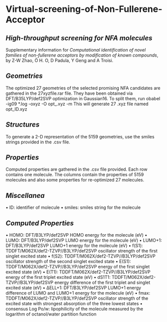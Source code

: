 # Virtual-screening-of-Non-Fullerene-Acceptor


## ***High-throughput screening for NFA molecules***
Supplementary information for *Computational identification of novel families of non-fullerene acceptors by modification of known compounds*, by Z-W Zhao, Ö H. O, D Padula, Y Geng and A Troisi.


## ***Geometries***
The optimized 27 geometries of the selected promising NFA candidates are gathered in the 27xyzfile.rar file.
They have been obtained via DFT/B35LYP/def2SVP optimization in Gaussian16. To split them, run
obabel -ig09 *.log -oxyz -O opt_.xyz -m
This will generate 27 .xyz file named opt_ID.xyz



## ***Structures***
To generate a 2-D representation of the 5159 geometries, use the smiles strings provided in the .csv file.



## ***Properties***
Computed properties are gathered in the .csv file provided. Each row contains one molecule. The columns contain the properties of 5159 molecules and also some properties for re-optimized 27 molecules. 



## ***Miscellanea***
•	ID: identifier of molecule
•	smiles: smiles string for the molecule



## ***Computed Properties***
•	HOMO: DFT/B3LYP/def2SVP HOMO energy for the molecule (eV)
•	LUMO: DFT/B3LYP/def2SVP LUMO energy for the molecule (eV)
•	LUMO+1: DFT/B3LYP/def2SVP LUMO+1 energy for the molecule (eV)
•	f(S1): TDDFT/M062X/def2-TZVP//B3LYP/def2SVP oscillator strength of the first singlet excited state
•	f(S2): TDDFT/M062X/def2-TZVP//B3LYP/def2SVP oscillator strength of the second singlet excited state
•	E(S1): TDDFT/M062X/def2-TZVP//B3LYP/def2SVP energy of the first singlet excited state (eV)
•	E(T1): TDDFT/M062X/def2-TZVP//B3LYP/def2SVP energy of the first triplet excited state (eV)
•	dS1T1: TDDFT/M062X/def2-TZVP//B3LYP/def2SVP energy difference of the first triplet and singlet excited state (eV)
•	ΔELL+1: DFT/B3LYP/def2SVP LUMO+1 energy difference of LUMO and LUMO+1 energy for the molecule (eV)
•	fmax: TDDFT/M062X/def2-TZVP//B3LYP/def2SVP oscillator strength of the excited state with strongest absorption of the three lowest states
•	consensus Log Po/w: lipophilicity of the molecule measured by the logarithm of octanol/water partition function 
